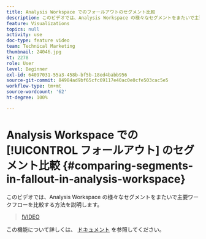 ```yaml
---
title: Analysis Workspace でのフォールアウトのセグメント比較
description: このビデオでは、Analysis Workspace の様々なセグメントをまたいで主要ワークフローを比較する方法を説明します。
feature: Visualizations
topics: null
activity: use
doc-type: feature video
team: Technical Marketing
thumbnail: 24046.jpg
kt: 2278
role: User
level: Beginner
exl-id: 64097031-55a3-458b-bf5b-18ed4babb956
source-git-commit: 84984ad9bf65cfc69117e40ac0e0cfe503cac5e5
workflow-type: tm+mt
source-wordcount: '62'
ht-degree: 100%

---
```


# Analysis Workspace での [!UICONTROL フォールアウト] のセグメント比較  {#comparing-segments-in-fallout-in-analysis-workspace}

このビデオでは、Analysis Workspace の様々なセグメントをまたいで主要ワークフローを比較する方法を説明します。

>[!VIDEO](https://video.tv.adobe.com/v/24046/?quality=12&learn=on)

この機能について詳しくは、 [ドキュメント](https://experienceleague.adobe.com/docs/analytics/analyze/analysis-workspace/visualizations/fallout/compare-segments-fallout.html?lang=ja) を参照してください。
